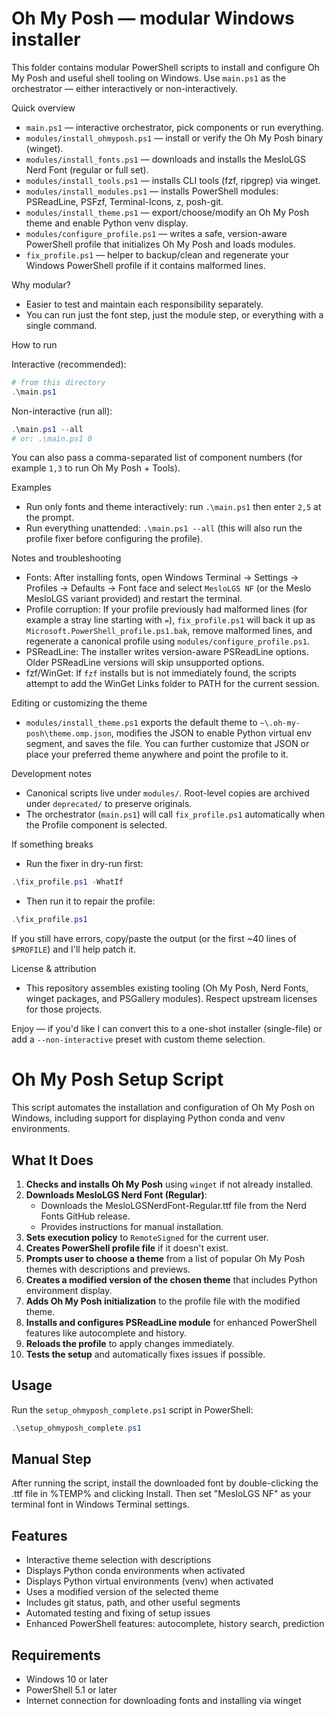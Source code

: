 # Oh My Posh — modular Windows installer

This folder contains modular PowerShell scripts to install and configure Oh My Posh and useful shell tooling on Windows. Use `main.ps1` as the orchestrator — either interactively or non-interactively.

Quick overview
- `main.ps1` — interactive orchestrator, pick components or run everything.
- `modules/install_ohmyposh.ps1` — install or verify the Oh My Posh binary (winget).
- `modules/install_fonts.ps1` — downloads and installs the MesloLGS Nerd Font (regular or full set).
- `modules/install_tools.ps1` — installs CLI tools (fzf, ripgrep) via winget.
- `modules/install_modules.ps1` — installs PowerShell modules: PSReadLine, PSFzf, Terminal-Icons, z, posh-git.
- `modules/install_theme.ps1` — export/choose/modify an Oh My Posh theme and enable Python venv display.
- `modules/configure_profile.ps1` — writes a safe, version-aware PowerShell profile that initializes Oh My Posh and loads modules.
- `fix_profile.ps1` — helper to backup/clean and regenerate your Windows PowerShell profile if it contains malformed lines.

Why modular?
- Easier to test and maintain each responsibility separately.
- You can run just the font step, just the module step, or everything with a single command.

How to run

Interactive (recommended):

```powershell
# from this directory
.\main.ps1
```

Non-interactive (run all):

```powershell
.\main.ps1 --all
# or: .\main.ps1 0
```

You can also pass a comma-separated list of component numbers (for example `1,3` to run Oh My Posh + Tools).

Examples

- Run only fonts and theme interactively: run `.\main.ps1` then enter `2,5` at the prompt.
- Run everything unattended: `.\main.ps1 --all` (this will also run the profile fixer before configuring the profile).

Notes and troubleshooting

- Fonts: After installing fonts, open Windows Terminal → Settings → Profiles → Defaults → Font face and select `MesloLGS NF` (or the Meslo MesloLGS variant provided) and restart the terminal.
- Profile corruption: If your profile previously had malformed lines (for example a stray line starting with `=`), `fix_profile.ps1` will back it up as `Microsoft.PowerShell_profile.ps1.bak`, remove malformed lines, and regenerate a canonical profile using `modules/configure_profile.ps1`.
- PSReadLine: The installer writes version-aware PSReadLine options. Older PSReadLine versions will skip unsupported options.
- fzf/WinGet: If `fzf` installs but is not immediately found, the scripts attempt to add the WinGet Links folder to PATH for the current session.

Editing or customizing the theme
- `modules/install_theme.ps1` exports the default theme to `~\.oh-my-posh\theme.omp.json`, modifies the JSON to enable Python virtual env segment, and saves the file. You can further customize that JSON or place your preferred theme anywhere and point the profile to it.

Development notes
- Canonical scripts live under `modules/`. Root-level copies are archived under `deprecated/` to preserve originals.
- The orchestrator (`main.ps1`) will call `fix_profile.ps1` automatically when the Profile component is selected.

If something breaks
- Run the fixer in dry-run first:

```powershell
.\fix_profile.ps1 -WhatIf
```

- Then run it to repair the profile:

```powershell
.\fix_profile.ps1
```

If you still have errors, copy/paste the output (or the first ~40 lines of `$PROFILE`) and I'll help patch it.

License & attribution
- This repository assembles existing tooling (Oh My Posh, Nerd Fonts, winget packages, and PSGallery modules). Respect upstream licenses for those projects.

Enjoy — if you'd like I can convert this to a one-shot installer (single-file) or add a `--non-interactive` preset with custom theme selection.
# Oh My Posh Setup Script

This script automates the installation and configuration of Oh My Posh on Windows, including support for displaying Python conda and venv environments.

## What It Does

1. **Checks and installs Oh My Posh** using `winget` if not already installed.
2. **Downloads MesloLGS Nerd Font (Regular)**:
   - Downloads the MesloLGSNerdFont-Regular.ttf file from the Nerd Fonts GitHub release.
   - Provides instructions for manual installation.
3. **Sets execution policy** to `RemoteSigned` for the current user.
4. **Creates PowerShell profile file** if it doesn't exist.
5. **Prompts user to choose a theme** from a list of popular Oh My Posh themes with descriptions and previews.
6. **Creates a modified version of the chosen theme** that includes Python environment display.
7. **Adds Oh My Posh initialization** to the profile file with the modified theme.
8. **Installs and configures PSReadLine module** for enhanced PowerShell features like autocomplete and history.
8. **Reloads the profile** to apply changes immediately.
9. **Tests the setup** and automatically fixes issues if possible.

## Usage

Run the `setup_ohmyposh_complete.ps1` script in PowerShell:

```powershell
.\setup_ohmyposh_complete.ps1
```

## Manual Step

After running the script, install the downloaded font by double-clicking the .ttf file in %TEMP% and clicking Install. Then set "MesloLGS NF" as your terminal font in Windows Terminal settings.

## Features

- Interactive theme selection with descriptions
- Displays Python conda environments when activated
- Displays Python virtual environments (venv) when activated
- Uses a modified version of the selected theme
- Includes git status, path, and other useful segments
- Automated testing and fixing of setup issues
- Enhanced PowerShell features: autocomplete, history search, prediction

## Requirements

- Windows 10 or later
- PowerShell 5.1 or later
- Internet connection for downloading fonts and installing via winget

